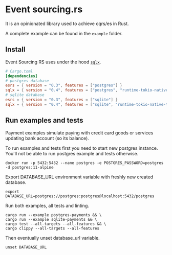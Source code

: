 # Event sourcing.rs

It is an opinionated library used to achieve cqrs/es in Rust.

A complete example can be found in the `example` folder.

## Install

Event Sourcing RS uses under the hood [`sqlx`].

[`sqlx`]: https://github.com/launchbadge/sqlx

```toml
# Cargo.toml
[dependencies]
# postgres database
esrs = { version = "0.3", features = ["postgres"] }
sqlx = { version = "0.4", features = ["postgres", "runtime-tokio-native-tls", "uuid", "json", "chrono"] }
# sqlite database
esrs = { version = "0.3", features = ["sqlite"] }
sqlx = { version = "0.4", features = ["sqlite", "runtime-tokio-native-tls", "uuid", "json", "chrono"] }
```

## Run examples and tests

Payment examples simulate paying with credit card goods or services updating bank account (so its balance).

To run examples and tests first you need to start new postgres instance. You'll not be able to run postgres example and
tests otherwise.

```shell
docker run -p 5432:5432 --name postgres -e POSTGRES_PASSWORD=postgres -d postgres:11-alpine
```

Export DATABASE_URL environment variable with freshly new created database.

```shell
export DATABASE_URL=postgres://postgres:postgres@localhost:5432/postgres
```

Run both examples, all tests and linting.

```shell
cargo run --example postgres-payments && \
cargo run --example sqlite-payments && \
cargo test --all-targets --all-features && \
cargo clippy --all-targets --all-features
```

Then eventually unset database_url variable.

```shell
unset DATABASE_URL
```

